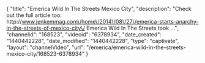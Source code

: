 {
    "title": "Emerica Wild In The Streets Mexico City",
    "description": "Check out the full article too: http:\/\/www.jenkemmag.com\/home\/2014\/08\/27\/emerica-starts-anarchy-in-the-streets-of-mexico-city\/ Emerica Wild In The Streets took ...",
    "channelid": "168523",
    "videoid": "6378934",
    "date_created": "1440442228",
    "date_modified": "1440442228",
    "type": "captivate",
    "layout": "channelVideo",
    "url": "\/emerica\/emerica-wild-in-the-streets-mexico-city\/168523-6378934"
}
